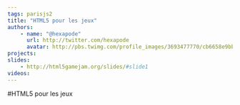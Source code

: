 ```yaml
---
tags: parisjs2
title: "HTML5 pour les jeux"
authors:
    - name: "@hexapode"
      url: http://twitter.com/hexapode
      avatar: http://pbs.twimg.com/profile_images/3693477770/cb6658e9bb0db709e768d82e91f05af3_bigger.jpeg
projects:
slides:
    - http://html5gamejam.org/slides/#slide1
videos:
---
```

#HTML5 pour les jeux
